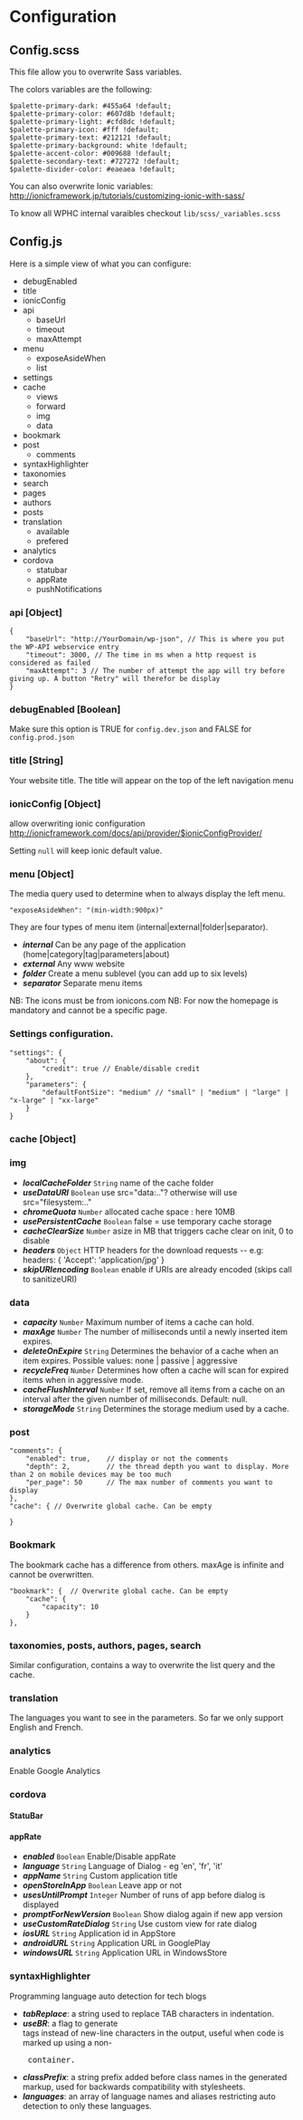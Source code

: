 # Configuration

## Config.scss

This file allow you to overwrite Sass variables.

The colors variables are the following:

```
$palette-primary-dark: #455a64 !default;
$palette-primary-color: #607d8b !default;
$palette-primary-light: #cfd8dc !default;
$palette-primary-icon: #fff !default;
$palette-primary-text: #212121 !default;
$palette-primary-background: white !default;
$palette-accent-color: #009688 !default;
$palette-secondary-text: #727272 !default;
$palette-divider-color: #eaeaea !default;
```

You can also overwrite Ionic variables: <http://ionicframework.jp/tutorials/customizing-ionic-with-sass/>

To know all WPHC internal varaibles checkout ```lib/scss/_variables.scss```

## Config.js

Here is a simple view of what you can configure:

* debugEnabled
* title
* ionicConfig
* api
    * baseUrl
    * timeout
    * maxAttempt
* menu
    * exposeAsideWhen
    * list
* settings
* cache
    * views
    * forward
    * img
    * data
* bookmark
* post
    * comments
* syntaxHighlighter
* taxonomies
* search
* pages
* authors
* posts
* translation
    * available
    * prefered
* analytics
* cordova
    * statubar
    * appRate
    * pushNotifications


### api [Object]

```
{
    "baseUrl": "http://YourDomain/wp-json", // This is where you put the WP-API webservice entry
    "timeout": 3000, // The time in ms when a http request is considered as failed
    "maxAttempt": 3 // The number of attempt the app will try before giving up. A button "Retry" will therefor be display
}
```

### debugEnabled [Boolean]

Make sure this option is TRUE for ```config.dev.json``` and FALSE for ```config.prod.json```

### title [String]

Your website title. The title will appear on the top of the left navigation menu

### ionicConfig [Object]

allow overwriting ionic configuration <http://ionicframework.com/docs/api/provider/$ionicConfigProvider/>

Setting ```null``` will keep ionic default value.

### menu [Object]

The media query used to determine when to always display the left menu.

```
"exposeAsideWhen": "(min-width:900px)"
```

They are four types of menu item (internal|external|folder|separator).

* ***internal***    Can be any page of the application (home|category|tag|parameters|about)
* ***external***    Any www website
* ***folder***      Create a menu sublevel (you can add up to six levels)
* ***separator***   Separate menu items

NB: The icons must be from ionicons.com
NB: For now the homepage is mandatory and cannot be a specific page.

### Settings configuration.

```
"settings": {
    "about": {
        "credit": true // Enable/disable credit
    },
    "parameters": {
        "defaultFontSize": "medium" // "small" | "medium" | "large" | "x-large" | "xx-large"
    }
}
```

### cache [Object]

### img

* ***localCacheFolder***    ```String```    name of the cache folder
* ***useDataURI***          ```Boolean```   use src="data:.."? otherwise will use src="filesystem:.."
* ***chromeQuota***         ```Number```    allocated cache space : here 10MB
* ***usePersistentCache***  ```Boolean```   false = use temporary cache storage
* ***cacheClearSize***      ```Number```    asize in MB that triggers cache clear on init, 0 to disable
* ***headers***             ```Object```    HTTP headers for the download requests -- e.g: headers: { 'Accept': 'application/jpg' }
* ***skipURIencoding***     ```Boolean```   enable if URIs are already encoded (skips call to sanitizeURI)

### data

* ***capacity***            ```Number```    Maximum number of items a cache can hold.
* ***maxAge***              ```Number```    The number of milliseconds until a newly inserted item expires.
* ***deleteOnExpire***      ```String```    Determines the behavior of a cache when an item expires. Possible values: none | passive | aggressive
* ***recycleFreq***         ```Number```    Determines how often a cache will scan for expired items when in aggressive mode.
* ***cacheFlushInterval***  ```Number```    If set, remove all items from a cache on an interval after the given number of milliseconds. Default: null.
* ***storageMode***         ```String```    Determines the storage medium used by a cache.

### post

```
"comments": {
    "enabled": true,    // display or not the comments
    "depth": 2,         // the thread depth you want to display. More than 2 on mobile devices may be too much
    "per_page": 50      // The max number of comments you want to display
},
"cache": { // Overwrite global cache. Can be empty

}
```

### Bookmark

The bookmark cache has a difference from others. maxAge is infinite and cannot be overwritten.

```
"bookmark": {  // Overwrite global cache. Can be empty
    "cache": {
        "capacity": 10
    }
},
```

### taxonomies, posts, authors, pages, search

Similar configuration, contains a way to overwrite the list query and the cache.

### translation

The languages you want to see in the parameters. So far we only support English and French.

### analytics

Enable Google Analytics

### cordova

#### StatuBar

#### appRate

* ***enabled***                 ```Boolean```   Enable/Disable appRate
* ***language***                ```String```    Language of Dialog - eg 'en', 'fr', 'it'
* ***appName***	                ```String```    Custom application title
* ***openStoreInApp***	        ```Boolean```   Leave app or not
* ***usesUntilPrompt***	        ```Integer```   Number of runs of app before dialog is displayed
* ***promptForNewVersion***	    ```Boolean```   Show dialog again if new app version
* ***useCustomRateDialog***	    ```String```    Use custom view for rate dialog
* ***iosURL***	                ```String```    Application id in AppStore
* ***androidURL***	            ```String```    Application URL in GooglePlay
* ***windowsURL***	            ```String```    Application URL in WindowsStore

### syntaxHighlighter

Programming language auto detection for tech blogs

* ***tabReplace***: a string used to replace TAB characters in indentation.
* ***useBR***: a flag to generate <br> tags instead of new-line characters in the output, useful when code is marked up using a non-<pre> container.
* ***classPrefix***: a string prefix added before class names in the generated markup, used for backwards compatibility with stylesheets.
* ***languages***: an array of language names and aliases restricting auto detection to only these languages.

